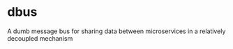 # dbus
A dumb message bus for sharing data between microservices in a relatively decoupled mechanism
